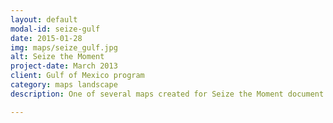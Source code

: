 ```yaml
---
layout: default
modal-id: seize-gulf
date: 2015-01-28
img: maps/seize_gulf.jpg
alt: Seize the Moment 
project-date: March 2013
client: Gulf of Mexico program
category: maps landscape
description: One of several maps created for Seize the Moment document

---
```



